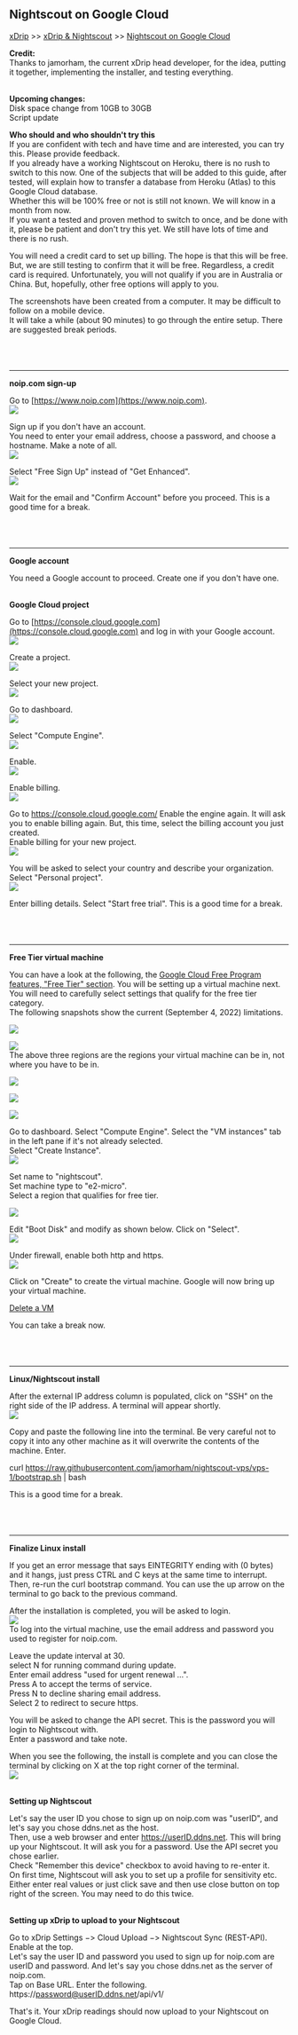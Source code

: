 ## Nightscout on Google Cloud  
[xDrip](../../README.md) >> [xDrip & Nightscout](../Nightscout_page) >> [Nightscout on Google Cloud](./GoogleCloud)  
  
**Credit:**  
Thanks to jamorham, the current xDrip head developer, for the idea, putting it together, implementing the installer, and testing everything.  
<br/>  

**Upcoming changes:**  
Disk space change from 10GB to 30GB  
Script update  
  
**Who should and who shouldn't try this**  
If you are confident with tech and have time and are interested, you can try this.  Please provide feedback.  
If you already have a working Nightscout on Heroku, there is no rush to switch to this now.  One of the subjects that will be added to this guide, after tested, will explain how to transfer a database from Heroku (Atlas) to this Google Cloud database.  
Whether this will be 100% free or not is still not known.  We will know in a month from now.  
If you want a tested and proven method to switch to once, and be done with it, please be patient and don't try this yet.  We still have lots of time and there is no rush.  
  
  
You will need a credit card to set up billing.  The hope is that this will be free.  But, we are still testing to confirm that it will be free.  Regardless, a credit card is required.  Unfortunately, you will not qualify if you are in Australia or China.  But, hopefully, other free options will apply to you.  
  
The screenshots have been created from a computer.  It may be difficult to follow on a mobile device.  
It will take a while (about 90 minutes) to go through the entire setup.  There are suggested break periods.  
<br/>  
<br/>  
  
---  
  
**noip.com sign-up**  
  
Go to [https://www.noip.com](https://www.noip.com).  
![](./images/noip.png)  
  
Sign up if you don't have an account.  
You need to enter your email address, choose a password, and choose a hostname.  Make a note of all.     
![](./images/noipSignup.png)  
  
Select "Free Sign Up" instead of "Get Enhanced".  
![](./images/noipFree.png)  
  
Wait for the email and "Confirm Account" before you proceed.  This is a good time for a break.  
<br/>  
<br/>  
  
---  
  
**Google account**  
  
You need a Google account to proceed.  Create one if you don't have one.  
<br/>  
  
**Google Cloud project**  
  
Go to  [https://console.cloud.google.com](https://console.cloud.google.com) and log in with your Google account.  
![](./images/GoogleCloud.png)  
  
Create a project.  
![](./images/NewProject.png)  
  
Select your new project.  
![](./images/SelectProject.png)  
  
Go to dashboard.  
![](./images/Dashboard.png)  
  
Select "Compute Engine".  
![](./images/Dash.png)  
  
Enable.  
![](./images/Enable.png)  

Enable billing.  
![](./images/EnableBilling.png)  
  
Go to https://console.cloud.google.com/
Enable the engine again.  It will ask you to enable billing again.  But, this time, select the billing account you just created.  
Enable billing for your new project.  
![](./images/BillingforProject.png)  
  
You will be asked to select your country and describe your organization.  Select "Personal project".  
![](./images/Country.png)  
  
Enter billing details.  Select "Start free trial".  This is a good time for a break.  
<br/>  
<br/>  
  
---  
  
**Free Tier virtual machine**  
  
You can have a look at the following, the [Google Cloud Free Program features, "Free Tier" section](https://cloud.google.com/free/docs/free-cloud-features#free-tier).  You will be setting up a virtual machine next.  You will need to carefully select settings that qualify for the free tier category.  
The following snapshots show the current (September 4, 2022) limitations.  
  
![](./images/egrerss.png)  
  
![](./images/Regions.png)  
The above three regions are the regions your virtual machine can be in, not where you have to be in.  
  
![](./images/MachineType.png)  
  
![](./images/DiskType.png)  
  
![](./images/DiskVer.png)  
  
Go to dashboard.  Select "Compute Engine".  Select the "VM instances" tab in the left pane if it's not already selected.  
Select "Create Instance".  
![](./images/CreateInstance.png)  
  
Set name to "nightscout".  
Set machine type to "e2-micro".  
Select a region that qualifies for free tier.  
  
![](./images/vm2.png)  
  
Edit "Boot Disk" and modify as shown below.  Click on "Select".  
![](./images/Disk2.png)  
  
Under firewall, enable both http and https.  
![](./images/Firewall2.png)  
  
Click on "Create" to create the virtual machine.  Google will now bring up your virtual machine.  
  
[Delete a VM](./images/DeleteVM.png)  
  
You can take a break now.  
<br/>  
<br/>  
  
---  
  
**Linux/Nightscout install**  
  
After the external IP address column is populated, click on "SSH" on the right side of the IP address.  A terminal will appear shortly.  
![](./images/Terminal1.png)  

Copy and paste the following line into the terminal.  Be very careful not to copy it into any other machine as it will overwrite the contents of the machine.  Enter.  

curl https://raw.githubusercontent.com/jamorham/nightscout-vps/vps-1/bootstrap.sh \| bash  
   
This is a good time for a break.  
<br/>  
<br/>  
  
---  
  
**Finalize Linux install**  
  
If you get an error message that says EINTEGRITY ending with (0 bytes) and it hangs, just press CTRL and C keys at the same time to interrupt.  Then, re-run the curl bootstrap command.  You can use the up arrow on the terminal to go back to the previous command.  
  
After the installation is completed, you will be asked to login.  
![](./images/Terminal.png)  
To log into the virtual machine, use the email address and password you used to register for noip.com.  
  
Leave the update interval at 30.  
select N for running command during update.  
Enter email address "used for urgent renewal ...".  
Press A to accept the terms of service.  
Press N to decline sharing email address.  
Select 2 to redirect to secure https.  
  
You will be asked to change the API secret.  This is the password you will login to Nightscout with.  
Enter a password and take note.  
  
When you see the following, the install is complete and you can close the terminal by clicking on X at the top right corner of the terminal.  
![](./images/)  
<br/>  
  
**Setting up Nightscout**  
  
Let's say the user ID you chose to sign up on noip.com was "userID", and let's say you chose ddns.net as the host.  
Then, use a web browser and enter https://userID.ddns.net.  This will bring up your Nightscout.  It will ask you for a password.  Use the API secret you chose earlier.  
Check "Remember this device" checkbox to avoid having to re-enter it.  
On first time, Nightscout will ask you to set up a profile for sensitivity etc.  Either enter real values or just click save and then use close button on top right of the screen.  You may need to do this twice.  
<br/>  
  
**Setting up xDrip to upload to your Nightscout**  
  
Go to xDrip Settings &#8722;> Cloud Upload &#8722;> Nightscout Sync (REST-API).  
Enable at the top.  
Let's say the user ID and password you used to sign up for noip.com are userID and password.  And let's say you chose ddns.net as the server of noip.com.  
Tap on Base URL.  Enter the following.  
https://password@userID.ddns.net/api/v1/  
  
That's it.  Your xDrip readings should now upload to your Nightscout on Google Cloud.    
